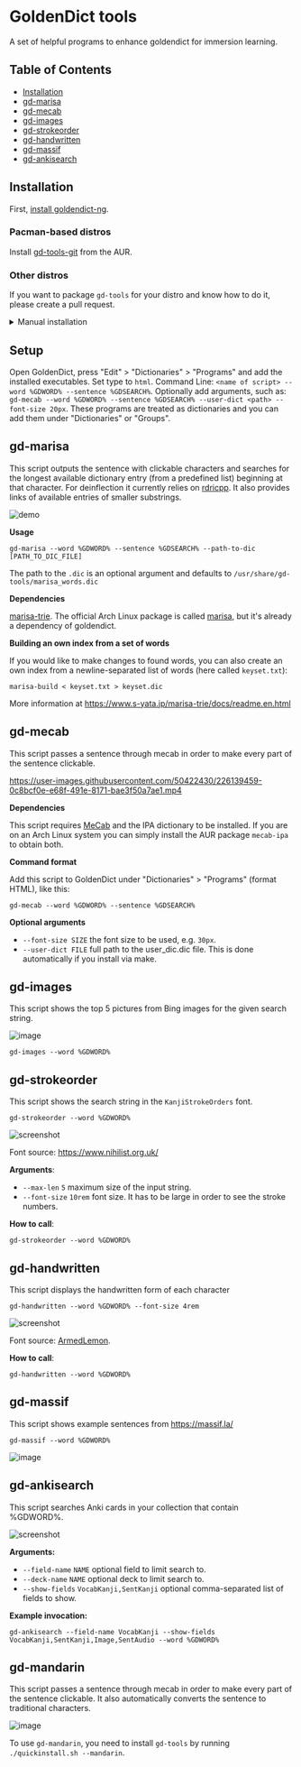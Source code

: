 # GoldenDict tools

A set of helpful programs to enhance goldendict for immersion learning.

## Table of Contents
- [Installation](#installation)
- [gd-marisa](#gd-marisa)
- [gd-mecab](#gd-mecab)
- [gd-images](#gd-images)
- [gd-strokeorder](#gd-strokeorder)
- [gd-handwritten](#gd-handwritten)
- [gd-massif](#gd-massif)
- [gd-ankisearch](#gd-ankisearch)

## Installation

First, [install goldendict-ng](https://tatsumoto-ren.github.io/blog/setting-up-goldendict.html).

### Pacman-based distros

Install [gd-tools-git](https://aur.archlinux.org/packages/gd-tools-git) from the AUR.

### Other distros

If you want to package `gd-tools` for your distro and know how to do it,
please create a pull request.

<details>

<summary>Manual installation</summary>

This way is not recommended
because it's easy to make a mistake during the process
and end up with a broken install.

1) To build the `gd-tools` you need to install `xmake` and `gcc` (13.1 and newer).
2) Run `./quickinstall.sh`.

   **Note:** You can run `./quickinstall.sh --local`
   to install the program locally (to `~/.local/` ).

</details>

## Setup

Open GoldenDict, press "Edit" > "Dictionaries" > "Programs" and add the installed executables.
Set type to `html`.
Command Line: `<name of script> --word %GDWORD% --sentence %GDSEARCH%`.
Optionally add arguments, such as: `gd-mecab --word %GDWORD% --sentence %GDSEARCH% --user-dict <path> --font-size 20px`.
These programs are treated as dictionaries and you can add them under "Dictionaries" or "Groups".

## gd-marisa

This script outputs the sentence with clickable characters
and searches for the longest available dictionary entry
(from a predefined list) beginning at that character.
For deinflection it currently relies on [rdricpp](https://github.com/Ajatt-Tools/rdricpp).
It also provides links of available entries of smaller substrings.

![demo](https://user-images.githubusercontent.com/50422430/229341045-96283fc9-8ecb-49bb-a011-abd2d3e4e43e.gif)

**Usage**

```
gd-marisa --word %GDWORD% --sentence %GDSEARCH% --path-to-dic [PATH_TO_DIC_FILE]
```

The path to the `.dic` is an optional argument and defaults to `/usr/share/gd-tools/marisa_words.dic`

**Dependencies**

[marisa-trie](https://github.com/s-yata/marisa-trie).
The official Arch Linux package is called [marisa](https://archlinux.org/packages/community/x86_64/marisa/),
but it's already a dependency of goldendict.

**Building an own index from a set of words**

If you would like to make changes to found words,
you can also create an own index from a newline-separated list of words (here called `keyset.txt`):

```
marisa-build < keyset.txt > keyset.dic
```

More information at https://www.s-yata.jp/marisa-trie/docs/readme.en.html

## gd-mecab

This script passes a sentence through mecab in order to make every part of the sentence clickable.

https://user-images.githubusercontent.com/50422430/226139459-0c8bcf0e-e68f-491e-8171-bae3f50a7ae1.mp4

**Dependencies**

This script requires [MeCab](https://taku910.github.io/mecab/) and the IPA dictionary to be installed.
If you are on an Arch Linux system you can simply install the AUR package `mecab-ipa` to obtain both.

**Command format**

Add this script to GoldenDict under "Dictionaries" > "Programs" (format HTML), like this:

```
gd-mecab --word %GDWORD% --sentence %GDSEARCH%
```

**Optional arguments**

* `--font-size SIZE` the font size to be used, e.g. `30px`.
* `--user-dict FILE` full path to the user_dic.dic file. This is done automatically if you install via make.

## gd-images

This script shows the top 5 pictures from Bing images for the given search string.

![image](https://user-images.githubusercontent.com/50422430/224940994-eb3e1be6-9cd8-4776-88cf-850c78648e81.png)

```
gd-images --word %GDWORD%
```

## gd-strokeorder

This script shows the search string in the `KanjiStrokeOrders` font.

```
gd-strokeorder --word %GDWORD%
```

![screenshot](https://user-images.githubusercontent.com/69171671/224840590-b740a1b6-8526-49ed-b4cd-efe03689a132.png)

Font source: https://www.nihilist.org.uk/

**Arguments**:

* `--max-len` `5` maximum size of the input string.
* `--font-size` `10rem` font size. It has to be large in order to see the stroke numbers.

**How to call**:

```
gd-strokeorder --word %GDWORD%
```

## gd-handwritten

This script displays the handwritten form of each character

```
gd-handwritten --word %GDWORD% --font-size 4rem
```

![screenshot](https://user-images.githubusercontent.com/53496273/254959907-4aa7d72d-2d58-4bd3-8b3a-c2f6f3186834.png)

Font source: [ArmedLemon](https://github.com/Ajatt-Tools/gd-tools/blob/main/res/ArmedLemon.ttf).

**How to call**:

```
gd-handwritten --word %GDWORD%
```

## gd-massif

This script shows example sentences from https://massif.la/

```
gd-massif --word %GDWORD%
```

![image](https://user-images.githubusercontent.com/50422430/226018360-e46605f0-2fb4-481c-801e-73aca84fae70.png)

## gd-ankisearch

This script searches Anki cards in your collection that contain %GDWORD%.

![screenshot](https://github.com/Ajatt-Tools/gd-tools/assets/69171671/45a6b3a1-97de-439c-8f17-bd6f81d81d73)

**Arguments:**

* `--field-name` `NAME` optional field to limit search to.
* `--deck-name` `NAME` optional deck to limit search to.
* `--show-fields` `VocabKanji,SentKanji` optional comma-separated list of fields to show.

**Example invocation:**

```
gd-ankisearch --field-name VocabKanji --show-fields VocabKanji,SentKanji,Image,SentAudio --word %GDWORD%
```

## gd-mandarin

This script passes a sentence through mecab in order to make every part of the sentence clickable.
It also automatically converts the sentence to traditional characters.

![image](https://github.com/KonstantinDjairo/gd-tools/assets/53496273/20921976-9221-416e-820a-b6bb22db906b)

To use `gd-mandarin`,
you need to install `gd-tools` by running `./quickinstall.sh --mandarin`.
